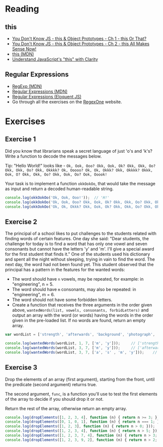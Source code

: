 # Reading

## this

- [You Don't Know JS - this & Object Prototypes - Ch 1 - this Or That?](https://github.com/getify/You-Dont-Know-JS/blob/master/this%20&%20object%20prototypes/README.md#you-dont-know-js-this--object-prototypes)
- [You Don't Know JS - this & Object Prototypes - Ch 2 - this All Makes Sense Now!](https://github.com/getify/You-Dont-Know-JS/blob/master/this%20&%20object%20prototypes/README.md#you-dont-know-js-this--object-prototypes)
- [this (MDN)](https://developer.mozilla.org/en-US/docs/Web/JavaScript/Reference/Operators/this)
- [Understand JavaScript's "this" with Clarity](http://javascriptissexy.com/understand-javascripts-this-with-clarity-and-master-it/)

## Regular Expressions

- [RegExp (MDN)](https://developer.mozilla.org/en-US/docs/Web/JavaScript/Reference/Global_Objects/RegExp)
- [Regular Expressions (MDN)](https://developer.mozilla.org/en-US/docs/Web/JavaScript/Guide/Regular_Expressions)
- [Regular Expressions (Eloquent JS)](http://eloquentjavascript.net/09_regexp.html)
- Go through all the exercises on the [RegexOne](https://regexone.com/) website.

# Exercises

## Exercise 1

Did you know that librarians speak a secret language of just 'o's and 'k's? Write a function to decode the messages below.

Tip:  "Hello World!" looks like - `Ok, Ook, Ooo? Okk, Ook, Ok? Okk, Okk, Oo? Okk, Okk, Oo? Okk, Okkkk? Ok, Ooooo? Ok, Ok, Okkk? Okk, Okkkk? Okkk, Ook, O? Okk, Okk, Oo? Okk, Ook, Oo? Ook, Ooook!`

Your task is to implement a function `okkOokOo`, that would take the message as input and return a decoded human-readable string.

```js
console.log(okkOokOo('Ok, Ook, Ooo!'));  // 'H!'
console.log(okkOokOo('Ok, Ook, Ooo? Okk, Ook, Ok? Okk, Okk, Oo? Okk, Okk, Oo? Okk, Okkkk? Ok, Ooooo? Ok, Ok, Okkk? Okk, Okkkk? Okkk, Ook, O? Okk, Okk, Oo? Okk, Ook, Oo? Ook, Ooook!'));  // 'Hello World!'
console.log(okkOokOo('Ok, Ok, Okkk? Okk, Ook, Ok? Okk, Okk, Oo? Okk, Okk, Oo!'));  // 'Well!'
```

## Exercise 2

The principal of a school likes to put challenges to the students related with finding words of certain features. One day she said: "Dear students, the challenge for today is to find a word that has only one vowel and seven consonants but cannot have the letters 'y' and 'm'. I'll give a special award for the first student that finds it." One of the students used his dictionary and spent all the night without sleeping, trying in vain to find the word. The next day, the word had not been found yet. This student observed that the principal has a pattern in the features for the wanted words:

- The word should have `n` vowels, may be repeated, for example: in "engineering", n = 5.
- The word should have `m` consonants, may also be repeated: in "engineering", m = 6.
- The word should not have some forbidden letters.
- Create a function that receives the three arguments in the order given above, `wantedWords(list, vowels, consonants, forbidLetters)` and output an array with the word (or words) having the words in the order given in the pre-loaded list. If no words are found, return an empty array.

```js
var wordList = ['strength', 'afterwards', 'background', 'photograph', 'successful', 'understand'];

console.log(wantedWords(wordList, 1, 7, ['m', 'y']));     // ['strength']
console.log(wantedWords(wordList, 3, 7, ['m', 'y']));     // ['afterwards', 'background', 'photograph', 'successful', 'understand']
console.log(wantedWords(wordList, 3, 7, ['a', 's' , 'm', 'y']));    // []
```

## Exercise 3

Drop the elements of an array (first argument), starting from the front, until the predicate (second argument) returns true.

The second argument, `func`, is a function you'll use to test the first elements of the array to decide if you should drop it or not.

Return the rest of the array, otherwise return an empty array.

```js
console.log(dropElements([1, 2, 3, 4], function (n) { return n >= 3; }));       // [3, 4]
console.log(dropElements([0, 1, 0, 1], function (n) { return n === 1; }));      // [1, 0, 1]
console.log(dropElements([1, 2, 3], function (n) { return n > 0; }));           // [1, 2, 3]
console.log(dropElements([1, 2, 3, 4], function (n) { return n > 5; }));        // []
console.log(dropElements([1, 2, 3, 7, 4], function (n) { return n > 3; }));     // [7, 4]
console.log(dropElements([1, 2, 3, 9, 2], function (n) { return n > 2; }));     // [3, 9, 2]
```
